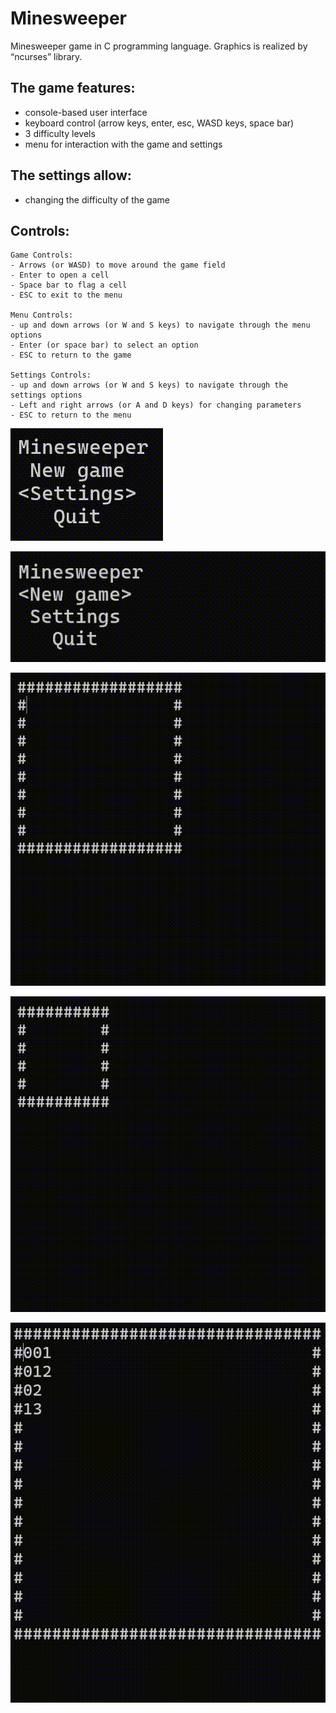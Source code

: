 # Minesweeper
Minesweeper game in C programming language. Graphics is realized by “ncurses” library.

## The game features:
- console-based user interface
- keyboard control (arrow keys, enter, esc, WASD keys, space bar)
- 3 difficulty levels
- menu for interaction with the game and settings

## The settings allow:
- changing the difficulty of the game

## Controls:

  	Game Controls: 
  	- Arrows (or WASD) to move around the game field
	- Enter to open a cell
  	- Space bar to flag a cell
	- ESC to exit to the menu

	Menu Controls: 
	- up and down arrows (or W and S keys) to navigate through the menu options
	- Enter (or space bar) to select an option
	- ESC to return to the game

	Settings Controls: 
	- up and down arrows (or W and S keys) to navigate through the settings options
	- Left and right arrows (or A and D keys) for changing parameters
	- ESC to return to the menu
 
![Menu](https://github.com/DenCoderEXE/Minesweeper/blob/main/src/Menu.gif)

![Settings](https://github.com/DenCoderEXE/Minesweeper/blob/main/src/Settings.gif)

![Difficulties](https://github.com/DenCoderEXE/Minesweeper/blob/main/src/Difficulties.gif)

![Victory](https://github.com/DenCoderEXE/Minesweeper/blob/main/src/Victory.gif)

![Defeat](https://github.com/DenCoderEXE/Minesweeper/blob/main/src/Defeat.gif)
